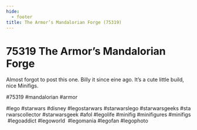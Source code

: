 ```yaml
---
hide:
  - footer
title: The Armor’s Mandalorian Forge (75319)
---
```


# 75319 The Armor’s Mandalorian Forge

Almost forgot to post this one. Billy it since eine ago. It’s a cute little build, nice Minifigs.

#75319 #mandalorian #armor

#lego #starwars #disney #legostarwars #starwarslego #starwarsgeeks #starwarscollector #starwarsgeek #afol #legolife #minifig #minifigures #minifigs #legoaddict #legoworld  #legomania #legofan #legophoto 

